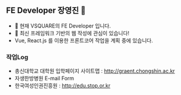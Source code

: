 ## FE Developer 장영진 👋


- 🔭 현재 VSQUARE의 FE Developer 입니다.
- 🌱 최신 프레임워크 기반의 웹 작성에 관심이 있습니다!
- Vue, React.js 를 이용한 프론트코어 작업을 계획 중에 있습니다.

### 작업Log

- 총신대학교 대학원 입학페이지 사이트맵 : http://graent.chongshin.ac.kr
- 자생한방병원 E-mail Form
- 한국여성인권진흥원 : http://edu.stop.or.kr

<!--
**DevJYJ/DevJYJ** is a ✨ _special_ ✨ repository because its `README.md` (this file) appears on your GitHub profile.

Here are some ideas to get you started:

- 🔭 I’m currently working on ...
- 🌱 I’m currently learning ...
- 👯 I’m looking to collaborate on ...
- 🤔 I’m looking for help with ...
- 💬 Ask me about ...
- 📫 How to reach me: ...
- 😄 Pronouns: ...
- ⚡ Fun fact: ...
-->
